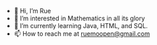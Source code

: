 - 👋 Hi, I’m Rue
- 👀 I’m interested in Mathematics in all its glory
- 🌱 I’m currently learning Java, HTML, and SQL.
- 📫 How to reach me at ruemoopen@gmail.com


